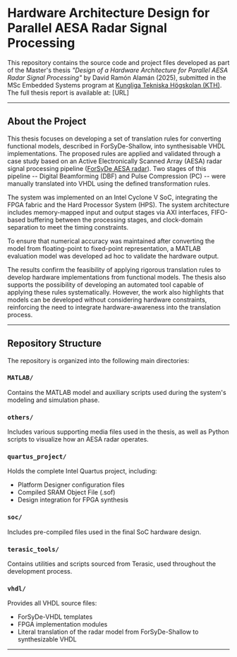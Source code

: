 # Hardware Architecture Design for Parallel AESA Radar Signal Processing

This repository contains the source code and project files developed as part of the Master's thesis *"Design of a Hardware Architecture for Parallel AESA Radar Signal Processing"* by David Ramón Alamán (2025), submitted in the MSc Embedded Systems program at [Kungliga Tekniska Högskolan (KTH)](https://www.kth.se).  
The full thesis report is available at: [URL]

---

## About the Project

This thesis focuses on developing a set of translation rules for converting functional models, described in ForSyDe-Shallow, into synthesisable VHDL implementations. The proposed rules are applied and validated through a case study based on an Active Electronically Scanned Array (AESA) radar signal processing pipeline ([ForSyDe AESA radar](https://github.com/forsyde/aesa-radar)). Two stages of this pipeline -- Digital Beamforming (DBF) and Pulse Compression (PC) -- were manually translated into VHDL using the defined transformation rules.

The system was implemented on an Intel Cyclone V SoC, integrating the FPGA fabric and the Hard Processor System (HPS). The system architecture includes memory-mapped input and output stages via AXI interfaces, FIFO-based buffering between the processing stages, and clock-domain separation to meet the timing constraints.

To ensure that numerical accuracy was maintained after converting the model from floating-point to fixed-point representation, a MATLAB evaluation model was developed ad hoc to validate the hardware output.

The results confirm the feasibility of applying rigorous translation rules to develop hardware implementations from functional models. The thesis also supports the possibility of developing an automated tool capable of applying these rules systematically. However, the work also highlights that models can be developed without considering hardware constraints, reinforcing the need to integrate hardware-awareness into the translation process.

---

## Repository Structure

The repository is organized into the following main directories:

### `MATLAB/`  
Contains the MATLAB model and auxiliary scripts used during the system's modeling and simulation phase.

### `others/`  
Includes various supporting media files used in the thesis, as well as Python scripts to visualize how an AESA radar operates.

### `quartus_project/`  
Holds the complete Intel Quartus project, including:
- Platform Designer configuration files  
- Compiled SRAM Object File (.sof)  
- Design integration for FPGA synthesis

### `soc/`  
Includes pre-compiled files used in the final SoC hardware design.

### `terasic_tools/`  
Contains utilities and scripts sourced from Terasic, used throughout the development process.

### `vhdl/`  
Provides all VHDL source files:
- ForSyDe-VHDL templates  
- FPGA implementation modules  
- Literal translation of the radar model from ForSyDe-Shallow to synthesizable VHDL

---
